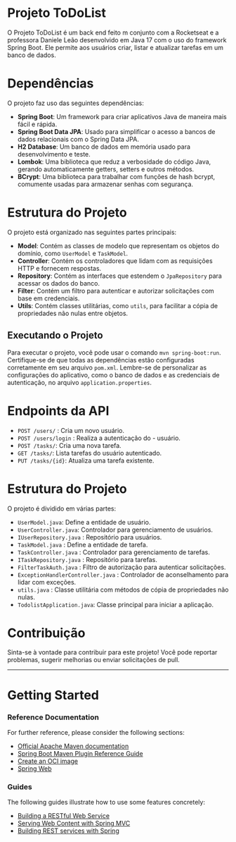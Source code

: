 # Projeto ToDoList

O Projeto ToDoList é um back end feito m conjunto com a Rocketseat e a professora Daniele Leão desenvolvido em Java 17 com o uso do framework Spring Boot. Ele permite aos usuários criar, listar e atualizar tarefas em um banco de dados.

# Dependências

O projeto faz uso das seguintes dependências:

- **Spring Boot**: Um framework para criar aplicativos Java de maneira mais fácil e rápida.
- **Spring Boot Data JPA**: Usado para simplificar o acesso a bancos de dados relacionais com o Spring Data JPA.
- **H2 Database**: Um banco de dados em memória usado para desenvolvimento e teste.
- **Lombok**: Uma biblioteca que reduz a verbosidade do código Java, gerando automaticamente getters, setters e outros métodos.
- **BCrypt**: Uma biblioteca para trabalhar com funções de hash bcrypt, comumente usadas para armazenar senhas com segurança.

# Estrutura do Projeto

O projeto está organizado nas seguintes partes principais:

- **Model**: Contém as classes de modelo que representam os objetos do domínio, como `UserModel` e `TaskModel`.
- **Controller**: Contém os controladores que lidam com as requisições HTTP e fornecem respostas.
- **Repository**: Contém as interfaces que estendem o `JpaRepository` para acessar os dados do banco.
- **Filter**: Contém um filtro para autenticar e autorizar solicitações com base em credenciais.
- **Utils**: Contém classes utilitárias, como `utils`, para facilitar a cópia de propriedades não nulas entre objetos.

## Executando o Projeto

Para executar o projeto, você pode usar o comando `mvn spring-boot:run`. Certifique-se de que todas as dependências estão configuradas corretamente em seu arquivo `pom.xml`. Lembre-se de personalizar as configurações do aplicativo, como o banco de dados e as credenciais de autenticação, no arquivo `application.properties`.

# Endpoints da API
- `POST /users/` : Cria um novo usuário.
- `POST /users/login` : Realiza a autenticação do - usuário.
- `POST /tasks/`: Cria uma nova tarefa.
- `GET /tasks/`: Lista tarefas do usuário autenticado.
- `PUT /tasks/{id}`: Atualiza uma tarefa existente.

# Estrutura do Projeto
O projeto é dividido em várias partes:

- `UserModel.java`: Define a entidade de usuário.
- `UserController.java`: Controlador para gerenciamento de usuários.
- `IUserRepository.java` : Repositório para usuários.
- `TaskModel.java` : Define a entidade de tarefa.
- `TaskController.java` : Controlador para gerenciamento de tarefas.
- `ITaskRepository.java` : Repositório para tarefas.
- `FilterTaskAuth.java` : Filtro de autorização para autenticar solicitações.
- `ExceptionHandlerController.java` : Controlador de aconselhamento para lidar com exceções.
- `utils.java` : Classe utilitária com métodos de cópia de propriedades não nulas.
- `TodolistApplication.java`: Classe principal para iniciar a aplicação.

# Contribuição

Sinta-se à vontade para contribuir para este projeto! Você pode reportar problemas, sugerir melhorias ou enviar solicitações de pull.

---
# Getting Started

### Reference Documentation
For further reference, please consider the following sections:

* [Official Apache Maven documentation](https://maven.apache.org/guides/index.html)
* [Spring Boot Maven Plugin Reference Guide](https://docs.spring.io/spring-boot/docs/3.0.11/maven-plugin/reference/html/)
* [Create an OCI image](https://docs.spring.io/spring-boot/docs/3.0.11/maven-plugin/reference/html/#build-image)
* [Spring Web](https://docs.spring.io/spring-boot/docs/3.0.11/reference/htmlsingle/index.html#web)

### Guides
The following guides illustrate how to use some features concretely:

* [Building a RESTful Web Service](https://spring.io/guides/gs/rest-service/)
* [Serving Web Content with Spring MVC](https://spring.io/guides/gs/serving-web-content/)
* [Building REST services with Spring](https://spring.io/guides/tutorials/rest/)

